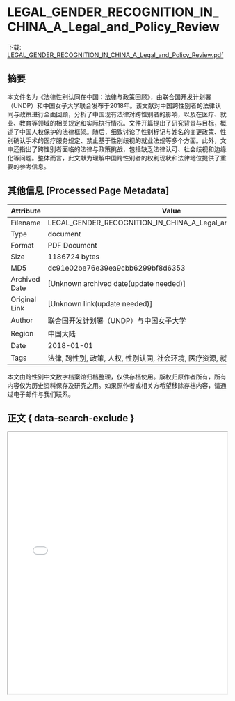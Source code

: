 # LEGAL_GENDER_RECOGNITION_IN_CHINA_A_Legal_and_Policy_Review

<!-- tcd_download_link -->
下载: [LEGAL_GENDER_RECOGNITION_IN_CHINA_A_Legal_and_Policy_Review.pdf](LEGAL_GENDER_RECOGNITION_IN_CHINA_A_Legal_and_Policy_Review.pdf)
<!-- tcd_download_link_end -->

## 摘要

<!-- tcd_abstract -->
本文件名为《法律性别认同在中国：法律与政策回顾》，由联合国开发计划署（UNDP）和中国女子大学联合发布于2018年。该文献对中国跨性别者的法律认同与政策进行全面回顾，分析了中国现有法律对跨性别者的影响，以及在医疗、就业、教育等领域的相关规定和实际执行情况。文件开篇提出了研究背景与目标，概述了中国人权保护的法律框架。随后，细致讨论了性别标记与姓名的变更政策、性别确认手术的医疗服务规定、禁止基于性别歧视的就业法规等多个方面。此外，文中还指出了跨性别者面临的法律与政策挑战，包括缺乏法律认可、社会歧视和边缘化等问题。整体而言，此文献为理解中国跨性别者的权利现状和法律地位提供了重要的参考信息。

<!-- tcd_abstract_end -->

## 其他信息 [Processed Page Metadata]

| Attribute       | Value                                  |
|-----------------|----------------------------------------|
| Filename        | LEGAL_GENDER_RECOGNITION_IN_CHINA_A_Legal_and_Policy_Review.pdf                             |
| Type            | document                                 |
| Format          | PDF Document                               |
| Size            | 1186724 bytes                           |
| MD5             | dc91e02be76e39ea9cbb6299bf8d6353                                  |
| Archived Date   | [Unknown archived date(update needed)]                             |
| Original Link   | [Unknown link(update needed)]                         |
| Author          | 联合国开发计划署（UNDP）与中国女子大学                               |
| Region          | 中国大陆                               |
| Date            | 2018-01-01                                 |
| Tags            | 法律, 跨性别, 政策, 人权, 性别认同, 社会环境, 医疗资源, 就业, 教育                                 |

本文由跨性别中文数字档案馆归档整理，仅供存档使用。版权归原作者所有，所有内容仅为历史资料保存及研究之用。如果原作者或相关方希望移除存档内容，请通过电子邮件与我们联系。

## 正文 { data-search-exclude }

<!-- tcd_main_text -->
<iframe src="../LEGAL_GENDER_RECOGNITION_IN_CHINA_A_Legal_and_Policy_Review.pdf" width="100%" height="600px">
    <p>无法显示PDF，请下载查看。</p>
</iframe>
<!-- tcd_main_text_end -->

